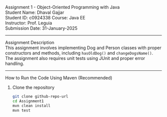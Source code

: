 Assignment 1 - Object-Oriented Programming with Java  
Student Name: Dhaval Gajjar  
Student ID: c0924338
Course: Java EE  
Instructor: Prof. Leguia  
Submission Date: 31-January-2025  

---

 Assignment Description  
This assignment involves implementing Dog and Person classes with proper constructors and methods, including `hasOldDog()` and `changeDogsName()`. The assignment also requires unit tests using JUnit and proper error handling.

---

How to Run the Code
Using Maven (Recommended)
1. Clone the repository  
   ```sh
   git clone github-repo-url
   cd Assignment1
   mvn clean install
   mvn test
